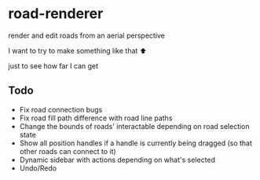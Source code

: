 # road-renderer
render and edit roads from an aerial perspective

I want to try to make something like that ⬆️

just to see how far I can get

## Todo
- Fix road connection bugs
- Fix road fill path difference with road line paths
- Change the bounds of roads' interactable depending on road selection state
- Show all position handles if a handle is currently being dragged (so that other roads can connect to it)
- Dynamic sidebar with actions depending on what's selected
- Undo/Redo